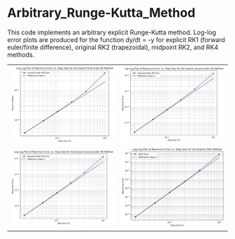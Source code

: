 # Arbitrary_Runge-Kutta_Method
This code implements an arbitrary explicit Runge-Kutta method. Log-log error plots are produced for the function dy/dt = -y for explicit RK1 (forward euler/finite difference), original RK2 (trapezoidal), midpoint RK2, and RK4 methods. 
<table>
  <tr>
    <td>
      <img src=".images/RK1_Error.png" alt="RK1 log-log Error Convergence" width="400"/>
    </td>
    <td>
      <img src=".images/RK2_Original_Rule_Error.png" alt="Trapezoidal RK2 log-log Error Convergence" width="400"/>
    </td>
  </tr>
  <tr>
    <td>
      <img src=".images/RK2_Midpoint_Rule_Error.png" alt="Midpoint RK2 log-log Error Convergence" width="400"/>
    </td>
    <td>
      <img src=".images/RK4_Error.png" alt="RK4 log-log Error Convergence" width="400"/>
    </td>
  </tr>
</table>
